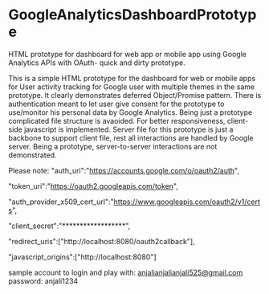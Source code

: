 # GoogleAnalyticsDashboardPrototype

HTML prototype for dashboard for web app or mobile app using Google Analytics APIs with OAuth- quick and dirty prototype.

This is a simple HTML prototype for the dashboard for web or mobile apps for User activity tracking for Google user with multiple themes in the same prototype. It clearly demonstrates deferred Object/Promise pattern. There is authentication meant to let user give consent for the prototype to use/monitor his personal data by Google Analytics. Being just a prototype complicated file structure is avaoided. For better responsiveness, client-side javascript is implemented. Server file for this prototype is just a backbone to support client file, rest all interactions are handled by Google server. Being a prototype, server-to-server interactions are not demonstrated.

Please note:
  "auth_uri":"https://accounts.google.com/o/oauth2/auth",
  
  "token_uri":"https://oauth2.googleapis.com/token",
  
  "auth_provider_x509_cert_url":"https://www.googleapis.com/oauth2/v1/certs",
  
  "client_secret":"******************",
  
  "redirect_uris":["http://localhost:8080/oauth2callback"],
  
  "javascript_origins":["http://localhost:8080"]
  
  sample account to login and play with:
  anjalianjalianjali525@gmail.com
  password: anjali1234
  
  
